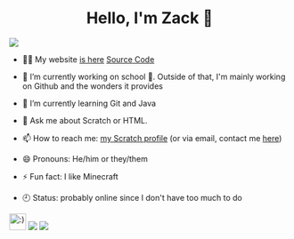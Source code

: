 <h1 align="center">Hello, I'm Zack 👋</h1>  
<img src="https://visitor-badge-reloaded.herokuapp.com/badge?page_id=NotDiamondZ.visitor.badge.reloaded&color=ff5959&style=for-the-badge&logo=github"></a>

- 👨‍💻 My website <a href="https://xitzdiamondx.github.io" target="_blank">is here</a> <a href="https://github.com/xItzDiamondx/xItzDiamondx.github.io" alt="Source Code">Source Code</a>  

- 🔭 I’m currently working on school 🙁. Outside of that, I'm mainly working on Github and the wonders it provides  

- 🌱 I’m currently learning Git and Java  

- 💬 Ask me about Scratch or HTML.  

- 📫 How to reach me: <a href="https://scratch.mit.edu/users/NotDiamondZ">my Scratch profile</a> (or via email, contact me <a href="mailto:notdiamondz@pm.me">here</a>)  

- 😄 Pronouns: He/him or they/them

- ⚡ Fun fact: I like Minecraft  

- 🕘 Status: probably online since I don't have too much to do
<img src="https://raw.githubusercontent.com/gosoccerboy5/gosoccerboy5.github.io/3deab9880fec886abe2e55fcdb43bee838820ea4/resources/cat-head.svg" alt=":)" width="30" title = "meow"/>
<img src = "https://github-readme-stats.vercel.app/api?username=NotDiamondZ&theme=tokyonight">
<img src="https://github-readme-stats.vercel.app/api/top-langs/?username=NotDiamondZ&theme=radical">
